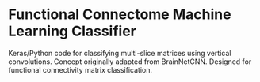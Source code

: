 # Functional Connectome Machine Learning Classifier

Keras/Python code for classifying multi-slice matrices using vertical convolutions. Concept originally adapted from BrainNetCNN. Designed for functional connectivity matrix classification.
